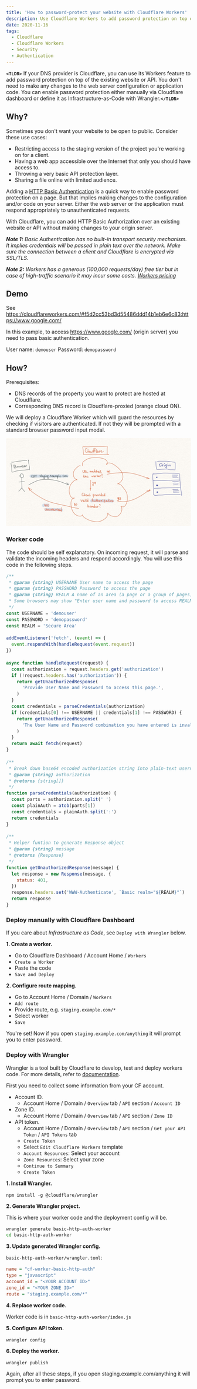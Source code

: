 ```yaml
---
title: 'How to password-protect your website with Cloudflare Workers'
description: Use Cloudflare Workers to add password protection on top of a website or API.
date: 2020-11-16
tags:
  - Cloudflare
  - Cloudflare Workers
  - Security
  - Authentication
---
```


**`<TLDR>`** If your DNS provider is Cloudflare, you can use its Workers feature to add password protection on top of the existing website or API. You don't need to make any changes to the web server configuration or application code. You can enable password protection either manually via Cloudflare dashboard or define it as Infrastructure-as-Code with Wrangler.**`</TLDR>`**

## Why?

Sometimes you don't want your website to be open to public. Consider these use cases:

- Restricting access to the staging version of the project you're working on for a client.
- Having a web app accessible over the Internet that only you should have access to.
- Throwing a very basic API protection layer.
- Sharing a file online with limited audience.

Adding a [HTTP Basic Authentication](https://developer.mozilla.org/en-US/docs/Web/HTTP/Authentication) is a quick way to enable password protection on a page. But that implies making changes to the configuration and/or code on your server. Either the web server or the application must respond appropriately to unauthenticated requests.

With Cloudflare, you can add HTTP Basic Authorization over an existing website or API without making changes to your origin server.

_**Note 1:** Basic Authentication has no built-in transport security mechanism. It implies credentials will be passed in plain text over the network. Make sure the connection between a client and Cloudflare is encrypted via SSL/TLS._

_**Note 2:** Workers has a generous (100,000 requests/day) free tier but in case of high-traffic scenario it may incur some costs. [Workers pricing](https://developers.cloudflare.com/workers/platform/pricing)_

## Demo

See <https://cloudflareworkers.com/#f5d2cc53bd3d55486ddd14b1eb6e6c83:https://www.google.com/>

In this example, to access <https://www.google.com/> (origin server) you need to pass basic authentication.

User name: `demouser`
Password: `demopassword`

## How?

Prerequisites:

- DNS records of the property you want to protect are hosted at Cloudflare.
- Corresponding DNS record is Cloudflare-proxied (orange cloud ON).

We will deploy a Cloudflare Worker which will guard the resources by checking if visitors are authenticated. If not they will be prompted with a standard browser password input modal.

![request-flow](/posts/2020/how-to-password-protect-your-website-with-cloudflare-workers/request-flow.jpg)

### Worker code

The code should be self explanatory. On incoming request, it will parse and validate the incoming headers and respond accordingly. You will use this code in the following steps.

```js
/**
 * @param {string} USERNAME User name to access the page
 * @param {string} PASSWORD Password to access the page
 * @param {string} REALM A name of an area (a page or a group of pages) to protect.
 * Some browsers may show "Enter user name and password to access REALM"
 */
const USERNAME = 'demouser'
const PASSWORD = 'demopassword'
const REALM = 'Secure Area'

addEventListener('fetch', (event) => {
  event.respondWith(handleRequest(event.request))
})

async function handleRequest(request) {
  const authorization = request.headers.get('authorization')
  if (!request.headers.has('authorization')) {
    return getUnauthorizedResponse(
      'Provide User Name and Password to access this page.',
    )
  }
  const credentials = parseCredentials(authorization)
  if (credentials[0] !== USERNAME || credentials[1] !== PASSWORD) {
    return getUnauthorizedResponse(
      'The User Name and Password combination you have entered is invalid.',
    )
  }
  return await fetch(request)
}

/**
 * Break down base64 encoded authorization string into plain-text username and password
 * @param {string} authorization
 * @returns {string[]}
 */
function parseCredentials(authorization) {
  const parts = authorization.split(' ')
  const plainAuth = atob(parts[1])
  const credentials = plainAuth.split(':')
  return credentials
}

/**
 * Helper funtion to generate Response object
 * @param {string} message
 * @returns {Response}
 */
function getUnauthorizedResponse(message) {
  let response = new Response(message, {
    status: 401,
  })
  response.headers.set('WWW-Authenticate', `Basic realm="${REALM}"`)
  return response
}
```

### Deploy manually with Cloudflare Dashboard

If you care about _Infrastructure as Code_, see `Deploy with Wrangler` below.

**1\. Create a worker.**

- Go to Cloudflare Dashboard / Account Home / `Workers`
- `Create a Worker`
- Paste the code
- `Save and Deploy`

**2\. Configure route mapping.**

- Go to Account Home / Domain / `Workers`
- `Add route`
- Provide route, e.g. `staging.example.com/*`
- Select worker
- `Save`

You're set! Now if you open `staging.example.com/anything` it will prompt you to enter password.

### Deploy with Wrangler

Wrangler is a tool built by Cloudflare to develop, test and deploy workers code. For more details, refer to [documentation](https://developers.cloudflare.com/workers/quickstart).

First you need to collect some information from your CF account.

- Account ID.
  - Account Home / Domain / `Overview` tab / `API` section / `Account ID`
- Zone ID.
  - Account Home / Domain / `Overview` tab / `API` section / `Zone ID`
- API token.
  - Account Home / Domain / `Overview` tab / `API` section / `Get your API Token` / `API Tokens` tab
  - `Create Token`
  - Select `Edit Cloudflare Workers` template
  - `Account Resources`: Select your account
  - `Zone Resources`: Select your zone
  - `Continue to Summary`
  - `Create Token`

**1\. Install Wrangler.**

`npm install -g @cloudflare/wrangler`

**2\. Generate Wrangler project.**

This is where your worker code and the deployment config will be.

```bash
wrangler generate basic-http-auth-worker
cd basic-http-auth-worker
```

**3\. Update generated Wrangler config.**

`basic-http-auth-worker/wrangler.toml`:

```ini
name = "cf-worker-basic-http-auth"
type = "javascript"
account_id = "<YOUR ACCOUNT ID>"
zone_id = "<YOUR ZONE ID>"
route = "staging.example.com/*"
```

**4\. Replace worker code.**

Worker code is in `basic-http-auth-worker/index.js`

**5\. Configure API token.**

`wrangler config`

**6\. Deploy the worker.**

`wrangler publish`

Again, after all these steps, if you open staging.example.com/anything it will prompt you to enter password.
